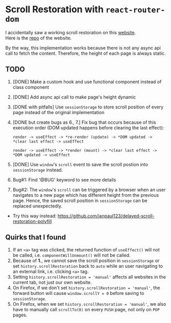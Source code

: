 # Scroll Restoration with `react-router-dom`

I accidentally saw a working scroll restoration on this [website](https://wattenberger.com/blog/react-hooks).<br/>
Here is the [repo](https://github.com/Wattenberger/Wattenberger-2019) of the website.

By the way, this implementation works because there is not any async api call to fetch the content. Therefore, the height of each page is always static.

## TODO

1. [DONE] Make a custom hook and use functional component instead of class component
2. [DONE] Add async api call to make page's height dynamic
3. [DONE with pitfalls] Use `sessionStorage` to store scroll position of every page instead of the original implementation
4. [DONE but create bugs as 6., 7.] Fix bug that occurs because of this execution order (DOM updated happens before clearing the last effect):

   ```
   render -> useEffect -> *re-render (update) -> *DOM updated -> *clear last effect -> useEffect

   render -> useEffect -> *render (mount) -> *clear last effect -> *DOM updated -> useEffect
   ```

5. [DONE] Use `window`'s `scroll` event to save the scroll postion into `sessionStorage` instead.
6. Bug#1: Find '@BUG' keyword to see more details
7. Bug#2: The `window`'s `scroll` can be triggered by a browser when an user navigates to a new page which has different height from the previous page. Hence, the saved scroll position in `sessionStorage` can be replaced unexpectedly.

- Try this way instead: https://github.com/janpaul123/delayed-scroll-restoration-polyfill

## Quirks that I found

1. If an `<a>` tag was clicked, the returned function of `useEffect()` will not be called, i.e. `componentWillUnmount()` will not be called.
2. Because of **1.**, we cannot save the scroll position in `sessionStorage` or set `history.scrollRestoration` back to `auto` while an user navigating to an external link, i.e. clicking `<a>` tag.
3. Setting `history.scrollRestoration = 'manual'` affects all websites in the current tab, not just our own website.
4. On Firefox, if we don't set `history.scrollRestoration = 'manual'`, the forward button will cause `window.scrollY = 0` before saving to `sessionStorage`.
5. On Firefox, when we set `history.scrollRestoration = 'manual'`, we also have to manually call `scrollTo(0)` on every `PUSH` page, not only on `POP` pages.
